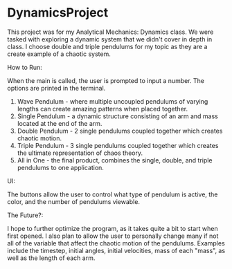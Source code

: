# DynamicsProject
This project was for my Analytical Mechanics: Dynamics class. We were tasked with exploring a dynamic system that we didn't cover in depth in class. I choose double and triple pendulums for my topic as they are a create example of a chaotic system.

How to Run:

When the main is called, the user is prompted to input a number. The options are printed in the terminal.

1. Wave Pendulum - where multiple uncoupled pendulums of varying lengths can create amazing patterns when placed together.
2. Single Pendulum - a dynamic structure consisting of an arm and mass located at the end of the arm.
3. Double Pendulum - 2 single pendulums coupled together which creates chaotic motion.
4. Triple Pendulum - 3 single pendulums coupled together which creates the ultimate representation of chaos theory.
5. All in One - the final product, combines the single, double, and triple pendulums to one application. 
   
UI: 

The buttons allow the user to control what type of pendulum is active, the color, and the number of pendulums viewable. 

The Future?: 

I hope to further optimize the program, as it takes quite a bit to start when first opened. I also plan to allow the user to personally change many if not all of the variable that affect the chaotic motion of the pendulums. Examples include the timestep, initial angles, initial velocities, mass of each "mass", as well as the length of each arm. 
